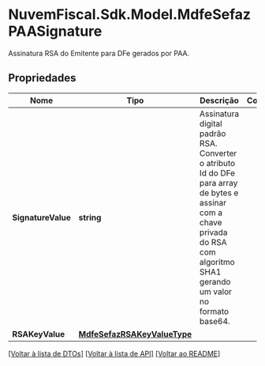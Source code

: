 # NuvemFiscal.Sdk.Model.MdfeSefazPAASignature
Assinatura RSA do Emitente para DFe gerados por PAA.

## Propriedades

Nome | Tipo | Descrição | Comentários
------------ | ------------- | ------------- | -------------
**SignatureValue** | **string** | Assinatura digital padrão RSA.  Converter o atributo Id do DFe para array de bytes e assinar com a chave privada do RSA com algoritmo SHA1 gerando um valor no formato base64. | 
**RSAKeyValue** | [**MdfeSefazRSAKeyValueType**](MdfeSefazRSAKeyValueType.md) |  | 

[[Voltar à lista de DTOs]](../README.md#documentation-for-models) [[Voltar à lista de API]](../README.md#documentation-for-api-endpoints) [[Voltar ao README]](../README.md)

